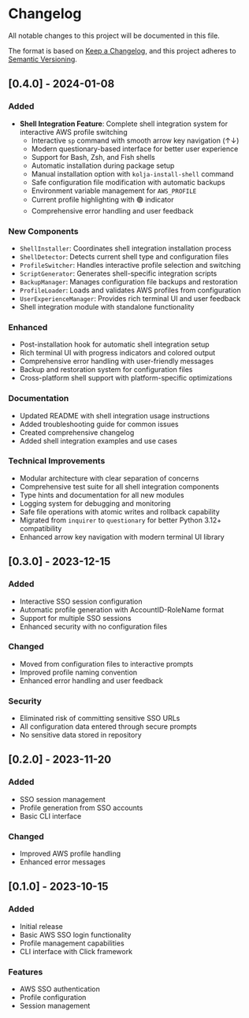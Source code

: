 # Changelog

All notable changes to this project will be documented in this file.

The format is based on [Keep a Changelog](https://keepachangelog.com/en/1.0.0/),
and this project adheres to [Semantic Versioning](https://semver.org/spec/v2.0.0.html).

## [0.4.0] - 2024-01-08

### Added
- **Shell Integration Feature**: Complete shell integration system for interactive AWS profile switching
  - Interactive `sp` command with smooth arrow key navigation (↑↓)
  - Modern questionary-based interface for better user experience
  - Support for Bash, Zsh, and Fish shells
  - Automatic installation during package setup
  - Manual installation option with `kolja-install-shell` command
  - Safe configuration file modification with automatic backups
  - Environment variable management for `AWS_PROFILE`
  - Current profile highlighting with 🟢 indicator
  - Comprehensive error handling and user feedback

### New Components
- `ShellInstaller`: Coordinates shell integration installation process
- `ShellDetector`: Detects current shell type and configuration files
- `ProfileSwitcher`: Handles interactive profile selection and switching
- `ScriptGenerator`: Generates shell-specific integration scripts
- `BackupManager`: Manages configuration file backups and restoration
- `ProfileLoader`: Loads and validates AWS profiles from configuration
- `UserExperienceManager`: Provides rich terminal UI and user feedback
- Shell integration module with standalone functionality

### Enhanced
- Post-installation hook for automatic shell integration setup
- Rich terminal UI with progress indicators and colored output
- Comprehensive error handling with user-friendly messages
- Backup and restoration system for configuration files
- Cross-platform shell support with platform-specific optimizations

### Documentation
- Updated README with shell integration usage instructions
- Added troubleshooting guide for common issues
- Created comprehensive changelog
- Added shell integration examples and use cases

### Technical Improvements
- Modular architecture with clear separation of concerns
- Comprehensive test suite for all shell integration components
- Type hints and documentation for all new modules
- Logging system for debugging and monitoring
- Safe file operations with atomic writes and rollback capability
- Migrated from `inquirer` to `questionary` for better Python 3.12+ compatibility
- Enhanced arrow key navigation with modern terminal UI library

## [0.3.0] - 2023-12-15

### Added
- Interactive SSO session configuration
- Automatic profile generation with AccountID-RoleName format
- Support for multiple SSO sessions
- Enhanced security with no configuration files

### Changed
- Moved from configuration files to interactive prompts
- Improved profile naming convention
- Enhanced error handling and user feedback

### Security
- Eliminated risk of committing sensitive SSO URLs
- All configuration data entered through secure prompts
- No sensitive data stored in repository

## [0.2.0] - 2023-11-20

### Added
- SSO session management
- Profile generation from SSO accounts
- Basic CLI interface

### Changed
- Improved AWS profile handling
- Enhanced error messages

## [0.1.0] - 2023-10-15

### Added
- Initial release
- Basic AWS SSO login functionality
- Profile management capabilities
- CLI interface with Click framework

### Features
- AWS SSO authentication
- Profile configuration
- Session management
